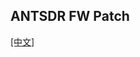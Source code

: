 ## ANTSDR FW Patch 
[[中文]](../../../cn/device_and_usage_manual/ANTSDR_E_Series_Module/ANTSDR_E316_Reference_Manual/Antsdr-fw-patch_cn.html)
